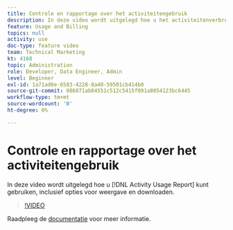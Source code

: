 ```yaml
---
title: Controle en rapportage over het activiteitengebruik
description: In deze video wordt uitgelegd hoe u het activiteitenverbruiksrapport kunt gebruiken, inclusief opties voor weergave en downloaden.
feature: Usage and Billing
topics: null
activity: use
doc-type: feature video
team: Technical Marketing
kt: 4168
topic: Administration
role: Developer, Data Engineer, Admin
level: Beginner
exl-id: 1a71ad6e-6583-4228-8a40-59501cb414b0
source-git-commit: 086071ab04551c512c5415f091a8054123bc6445
workflow-type: tm+mt
source-wordcount: '0'
ht-degree: 0%

---
```


# Controle en rapportage over het activiteitengebruik

In deze video wordt uitgelegd hoe u [!DNL Activity Usage Report] kunt gebruiken, inclusief opties voor weergave en downloaden.

>[!VIDEO](https://video.tv.adobe.com/v/31443/?quality=12)

Raadpleeg de [documentatie](https://experienceleague.adobe.com/docs/audience-manager/user-guide/features/administration/activity-usage-reporting.html) voor meer informatie.
